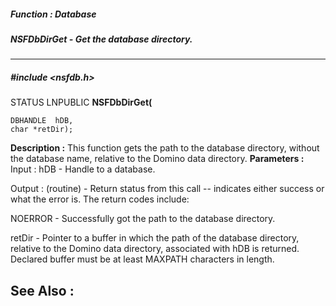 ##### Function : Database
##### NSFDbDirGet - Get the database directory.
---
##### #include <nsfdb.h>
STATUS LNPUBLIC **NSFDbDirGet(**

	DBHANDLE  hDB,
	char *retDir);
**Description :**
This function gets the path to the database directory, without the database 
name, relative to the Domino data directory.
**Parameters :**
Input :
hDB  -  Handle to a database.

Output :
(routine)  -  Return status from this call -- indicates either success or what the error is. The return codes include:

NOERROR - Successfully got the path to the database directory.


retDir  -  Pointer to a buffer in which the path of the database directory, relative to the Domino data directory, associated with hDB is returned.  Declared buffer must be at least MAXPATH characters in length.

**See Also :**
[](D:/md_files/.md)
---
